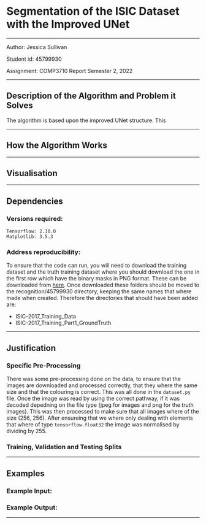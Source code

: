 # Segmentation of the ISIC Dataset with the Improved UNet

---

Author: Jessica Sullivan

Student id: 45799930

Assignment: COMP3710 Report Semester 2, 2022 

---


## Description of the Algorithm and Problem it Solves

The algorithm is based upon the improved UNet structure. This

---



## How the Algorithm Works

---



## Visualisation

---



## Dependencies

### Versions required:

```commandline
Tensorflow: 2.10.0
Matplotlib: 3.5.3
```

### Address reproducibility:

To ensure that the code can run, you will need to download the training dataset and the truth training dataset where you should download the one in the first row which have the binary masks in PNG format. These can be downloaded from [here](https://challenge.isic-archive.com/data/#2017). Once downloaded these folders should be moved to the recognition/45799930 directory, keeping the same names that where made when created. Therefore the directories that should have been added are:

* ISIC-2017_Training_Data
* ISIC-2017_Training_Part1_GroundTruth

---



## Justification

### Specific Pre-Processing

There was some pre-processing done on the data, to ensure that the images are downloaded and processed correctly, that they where the same size and that the colouring is correct. This was all done in the `dataset.py` file. Once the image was read by using the correct pathway, if it was decoded depedning on the file type (jpeg for images and png for the truth images). This was then processed to make sure that all images where of the size (256, 256). After ensureing that we where only dealing with elements that where of type `tensorflow.float32` the image was normalised by dividing by 255. 

### Training, Validation and Testing Splits

---



## Examples

### Example Input:

### Example Output:

---
